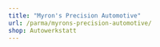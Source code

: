 ```yaml
---
title: "Myron's Precision Automotive"
url: /parma/myrons-precision-automotive/
shop: Autowerkstatt
---
```

